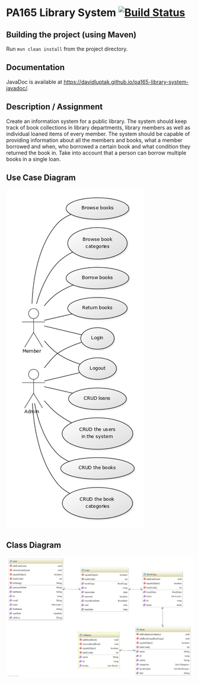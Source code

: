 # PA165 Library System [![Build Status](https://travis-ci.org/DavidLuptak/pa165-library-system.svg?branch=master)](https://travis-ci.org/DavidLuptak/pa165-library-system)

## Building the project (using Maven)

Run `mvn clean install` from the project directory.

## Documentation

JavaDoc is available at <https://davidluptak.github.io/pa165-library-system-javadoc/>.

## Description / Assignment

Create an information system for a public library. The system should keep track of book collections in library departments, library members as well as individual loaned items of every member. The system should be capable of providing information about all the members and books, what a member borrowed and when, who borrowed a certain book and what condition they returned the book in. Take into account that a person can borrow multiple books in a single loan.

## Use Case Diagram

![Use Case Diagram](/misc/use-case-diagram.png)

## Class Diagram

![Class Diagram](/misc/class.png)

